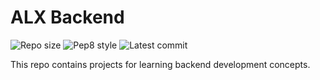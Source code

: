 # ALX Backend

![Repo size](https://img.shields.io/github/repo-size/G4GIFTEDHANDS/alx-backend)
![Pep8 style](https://img.shields.io/badge/PEP8-style%20guide-purple?style=round-square)
![Latest commit](https://img.shields.io/github/last-commit/G4GIFTEDHANDS/alx-backend/main?style=round-square)

This repo contains projects for learning backend development concepts.
